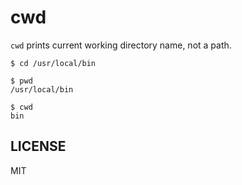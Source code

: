 # cwd

`cwd` prints current working directory name, not a path.

```console
$ cd /usr/local/bin

$ pwd
/usr/local/bin

$ cwd
bin
```

## LICENSE

MIT
